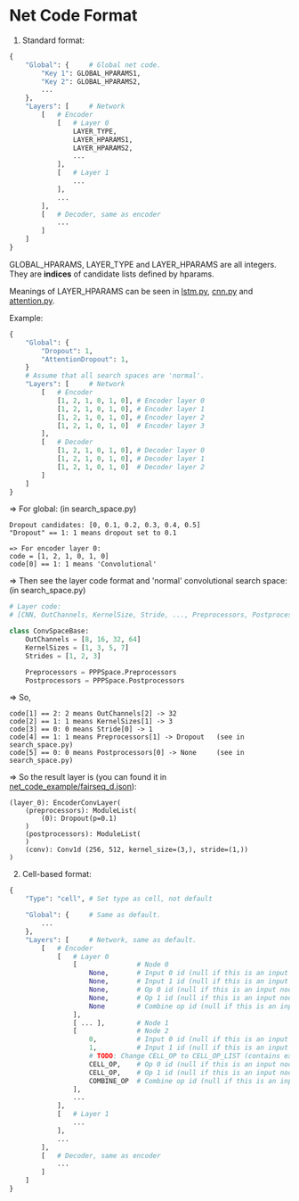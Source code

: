 # Net Code Format

1.  Standard format:

```python
{
    "Global": {     # Global net code.
        "Key 1": GLOBAL_HPARAMS1,
        "Key 2": GLOBAL_HPARAMS2,
        ...
    },
    "Layers": [     # Network
        [   # Encoder
            [   # Layer 0
                LAYER_TYPE,
                LAYER_HPARAMS1,
                LAYER_HPARAMS2,
                ...
            ],
            [   # Layer 1
                ...
            ],
            ...
        ],
        [   # Decoder, same as encoder
            ...
        ]
    ]
}
```

GLOBAL_HPARAMS, LAYER_TYPE and LAYER_HPARAMS are all integers.
They are **indices** of candidate lists defined by hparams.

Meanings of LAYER_HPARAMS can be seen in [lstm.py](libs/layers/lstm.py), [cnn.py](libs/layers/cnn.py) and [attention.py](libs/layers/attention.py).

Example:
```python
{
    "Global": {
        "Dropout": 1,
        "AttentionDropout": 1,
    }
    # Assume that all search spaces are 'normal'.
    "Layers": [     # Network
        [   # Encoder
            [1, 2, 1, 0, 1, 0], # Encoder layer 0
            [1, 2, 1, 0, 1, 0], # Encoder layer 1
            [1, 2, 1, 0, 1, 0], # Encoder layer 2
            [1, 2, 1, 0, 1, 0]  # Encoder layer 3
        ],
        [   # Decoder
            [1, 2, 1, 0, 1, 0], # Decoder layer 0
            [1, 2, 1, 0, 1, 0], # Decoder layer 1
            [1, 2, 1, 0, 1, 0]  # Decoder layer 2
        ]
    ]
}
```


=> For global: (in search_space.py)

    Dropout candidates: [0, 0.1, 0.2, 0.3, 0.4, 0.5]
    "Dropout" == 1: 1 means dropout set to 0.1

    => For encoder layer 0:
    code = [1, 2, 1, 0, 1, 0]
    code[0] == 1: 1 means 'Convolutional'

=> Then see the layer code format and 'normal' convolutional search space: (in search_space.py)
```python
# Layer code:
# [CNN, OutChannels, KernelSize, Stride, ..., Preprocessors, Postprocessors]

class ConvSpaceBase:
    OutChannels = [8, 16, 32, 64]
    KernelSizes = [1, 3, 5, 7]
    Strides = [1, 2, 3]

    Preprocessors = PPPSpace.Preprocessors
    Postprocessors = PPPSpace.Postprocessors
```

=> So,

    code[1] == 2: 2 means OutChannels[2] -> 32
    code[2] == 1: 1 means KernelSizes[1] -> 3
    code[3] == 0: 0 means Stride[0] -> 1
    code[4] == 1: 1 means Preprocessors[1] -> Dropout   (see in search_space.py)
    code[5] == 0: 0 means Postprocessors[0] -> None     (see in search_space.py)

=> So the result layer is (you can found it in [net_code_example/fairseq_d.json](net_code_example/fairseq_d.json)):

    (layer_0): EncoderConvLayer(
        (preprocessors): ModuleList(
            (0): Dropout(p=0.1)
        )
        (postprocessors): ModuleList(
        )
        (conv): Conv1d (256, 512, kernel_size=(3,), stride=(1,))
    )

2.  Cell-based format:
```python
{
    "Type": "cell", # Set type as cell, not default

    "Global": {     # Same as default.
        ...
    },
    "Layers": [     # Network, same as default.
        [   # Encoder
            [   # Layer 0
                [               # Node 0
                    None,       # Input 0 id (null if this is an input node)
                    None,       # Input 1 id (null if this is an input node)
                    None,       # Op 0 id (null if this is an input node)
                    None,       # Op 1 id (null if this is an input node)
                    None        # Combine op id (null if this is an input node)
                ],
                [ ... ],        # Node 1
                [               # Node 2
                    0,          # Input 0 id (null if this is an input node)
                    1,          # Input 1 id (null if this is an input node)
                    # TODO: Change CELL_OP to CELL_OP_LIST (contains extra arguments)?
                    CELL_OP,    # Op 0 id (null if this is an input node)
                    CELL_OP,    # Op 1 id (null if this is an input node)
                    COMBINE_OP  # Combine op id (null if this is an input node)
                ],
                ...
            ],
            [   # Layer 1
                ...
            ],
            ...
        ],
        [   # Decoder, same as encoder
            ...
        ]
    ]
}
```
